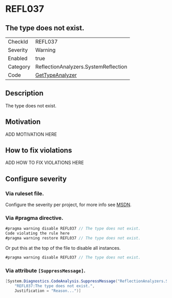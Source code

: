 # REFL037
## The type does not exist.

<!-- start generated table -->
<table>
  <tr>
    <td>CheckId</td>
    <td>REFL037</td>
  </tr>
  <tr>
    <td>Severity</td>
    <td>Warning</td>
  </tr>
  <tr>
    <td>Enabled</td>
    <td>true</td>
  </tr>
  <tr>
    <td>Category</td>
    <td>ReflectionAnalyzers.SystemReflection</td>
  </tr>
  <tr>
    <td>Code</td>
    <td><a href="https://github.com/DotNetAnalyzers/ReflectionAnalyzers/blob/master/ReflectionAnalyzers/NodeAnalzers/GetTypeAnalyzer.cs">GetTypeAnalyzer</a></td>
  </tr>
</table>
<!-- end generated table -->

## Description

The type does not exist.

## Motivation

ADD MOTIVATION HERE

## How to fix violations

ADD HOW TO FIX VIOLATIONS HERE

<!-- start generated config severity -->
## Configure severity

### Via ruleset file.

Configure the severity per project, for more info see [MSDN](https://msdn.microsoft.com/en-us/library/dd264949.aspx).

### Via #pragma directive.
```C#
#pragma warning disable REFL037 // The type does not exist.
Code violating the rule here
#pragma warning restore REFL037 // The type does not exist.
```

Or put this at the top of the file to disable all instances.
```C#
#pragma warning disable REFL037 // The type does not exist.
```

### Via attribute `[SuppressMessage]`.

```C#
[System.Diagnostics.CodeAnalysis.SuppressMessage("ReflectionAnalyzers.SystemReflection", 
    "REFL037:The type does not exist.", 
    Justification = "Reason...")]
```
<!-- end generated config severity -->